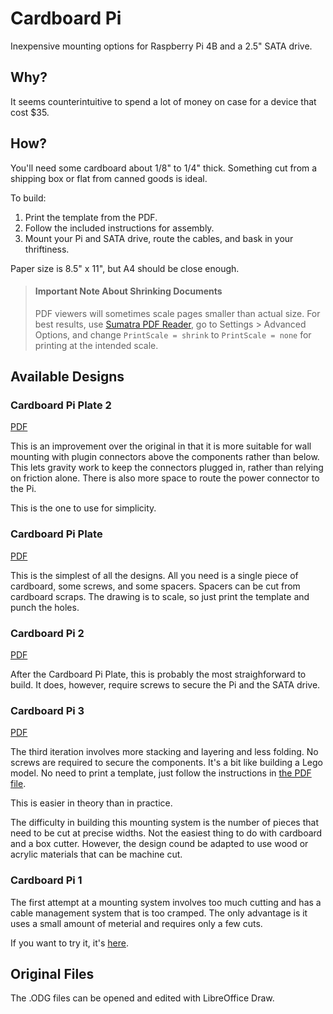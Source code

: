 # Cardboard Pi
Inexpensive mounting options for Raspberry Pi 4B and a 2.5" SATA drive.

## Why?
It seems counterintuitive to spend a lot of money on case for a device that cost $35.

## How?
You'll need some cardboard about 1/8" to 1/4" thick. Something cut from a shipping box or flat from canned goods is ideal.

To build:
1. Print the template from the PDF.
2. Follow the included instructions for assembly.
3. Mount your Pi and SATA drive, route the cables, and bask in your thriftiness.

Paper size is 8.5" x 11", but A4 should be close enough.

>#### Important Note About Shrinking Documents
>PDF viewers will sometimes scale pages smaller than actual size. For best results, use [Sumatra PDF Reader](https://www.sumatrapdfreader.org/free-pdf-reader),
>go to Settings > Advanced Options, and change `PrintScale = shrink` to `PrintScale = none` for printing at the intended scale.

## Available Designs

### Cardboard Pi Plate 2
[PDF](https://github.com/DavesCodeMusings/cardboard-pi/blob/main/CarboardPiPlate2.pdf)

This is an improvement over the original in that it is more suitable for wall mounting with plugin connectors above the components rather than below.
This lets gravity work to keep the connectors plugged in, rather than relying on friction alone. There is also more space to route the power connector to the Pi.

This is the one to use for simplicity.

### Cardboard Pi Plate
[PDF](https://github.com/DavesCodeMusings/cardboard-pi/blob/main/CarboardPiPlate.pdf)

This is the simplest of all the designs. All you need is a single piece of cardboard, some screws, and some spacers.
Spacers can be cut from cardboard scraps. The drawing is to scale, so just print the template and punch the holes.

### Cardboard Pi 2
[PDF](https://github.com/DavesCodeMusings/cardboard-pi/blob/main/CardboardPi2.pdf)

After the Cardboard Pi Plate, this is probably the most straighforward to build. It does, however, require screws to
secure the Pi and the SATA drive.

### Cardboard Pi 3
[PDF](https://github.com/DavesCodeMusings/cardboard-pi/blob/main/CardboardPi3.pdf)

The third iteration involves more stacking and layering and less folding. No screws are required to secure the components.
It's a bit like building a Lego model. No need to print a template, just follow the instructions in [the PDF file](CardboardPi3.pdf).

This is easier in theory than in practice.

The difficulty in building this mounting system is the number of pieces that need to be cut at precise widths. Not the easiest thing
to do with cardboard and a box cutter. However, the design cound be adapted to use wood or acrylic materials that can be machine cut.

### Cardboard Pi 1
The first attempt at a mounting system involves too much cutting and has a cable management system that is too cramped. The only
advantage is it uses a small amount of meterial and requires only a few cuts.

If you want to try it, it's [here](CardboardPi.pdf).

## Original Files
The .ODG files can be opened and edited with LibreOffice Draw.

